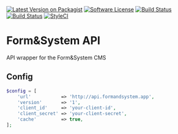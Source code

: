 [![Latest Version on Packagist](https://img.shields.io/github/release/formandsystem/api.svg?style=flat-square)](https://github.com/formandsystem/api/releases)
[![Software License](https://img.shields.io/badge/license-MIT-brightgreen.svg?style=flat-square)](LICENSE.md)
[![Build Status](https://img.shields.io/travis/formandsystem/api.svg?style=flat-square)](https://travis-ci.org/formandsystem/api)
[![Build Status](https://img.shields.io/coveralls/formandsystem/api.svg?style=flat-square)](https://coveralls.io/github/formandsystem/api)
[![StyleCI](https://styleci.io/repos/58487596/shield)](https://styleci.io/repos/58487596&branch=master)
# Form&System API
API wrapper for the Form&amp;System CMS

## Config
```php
$config = [
    'url'           => 'http://api.formandsystem.app',
    'version'       => '1',
    'client_id'     => 'your-client-id',
    'client_secret' => 'your-client-secret',
    'cache'         => true,
];
```
